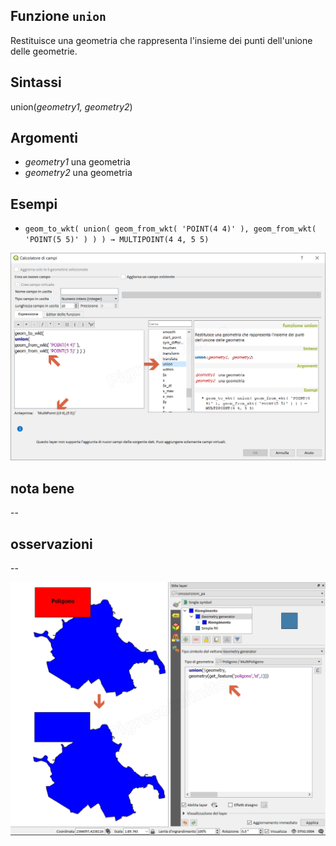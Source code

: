 ## Funzione `union`

Restituisce una geometria che rappresenta l'insieme dei punti dell'unione delle geometrie.

## Sintassi

union(_geometry1, geometry2_)

## Argomenti

* _geometry1_ una geometria
* _geometry2_ una geometria

## Esempi

* `geom_to_wkt( union( geom_from_wkt( 'POINT(4 4)' ), geom_from_wkt( 'POINT(5 5)' ) ) ) → MULTIPOINT(4 4, 5 5)`

![](/img/geometria/union/union1.png)

## nota bene

--

## osservazioni

--

![](/img/geometria/union/union2.png)